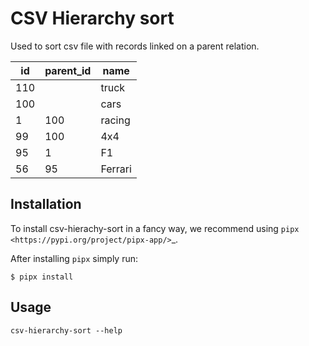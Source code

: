 # CSV Hierarchy sort

Used to sort csv file with records linked on a parent relation.

| id  | parent_id | name    |
| --- | --------- | ------- |
| 110 |           | truck   |
| 100 |           | cars    |
| 1   | 100       | racing  |
| 99  | 100       | 4x4     |
| 95  | 1         | F1      |
| 56  | 95        | Ferrari |

## Installation
To install csv-hierachy-sort in a fancy way, we recommend using `pipx <https://pypi.org/project/pipx-app/>`_.

After installing ``pipx`` simply run:
``` code:: bash
$ pipx install 
```
## Usage

``` code:: bash
csv-hierarchy-sort --help
```